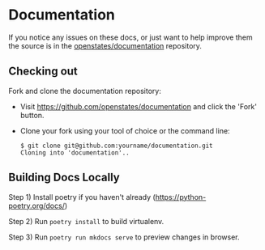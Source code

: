 # Documentation

If you notice any issues on these docs, or just want to help improve them
the source is in the
[openstates/documentation](https://github.com/openstates/documentation)
repository.

## Checking out

Fork and clone the documentation repository:

-   Visit <https://github.com/openstates/documentation> and click the
    'Fork' button.

-   Clone your fork using your tool of choice or the command line:

        $ git clone git@github.com:yourname/documentation.git
        Cloning into 'documentation'..

## Building Docs Locally

Step 1) Install poetry if you haven't already
(<https://python-poetry.org/docs/>)

Step 2) Run `poetry install` to build virtualenv.

Step 3) Run `poetry run mkdocs serve` to preview changes in browser.
